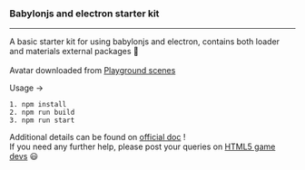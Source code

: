 ### Babylonjs and electron starter kit
___________________________________________________
A basic starter kit for using babylonjs and electron, contains both loader and materials external packages :raised_hands:<br/><br/>
Avatar downloaded from [Playground scenes](https://github.com/BabylonJS/Babylon.js/tree/master/Playground/scenes/)

Usage ->

    1. npm install
    2. npm run build
    3. npm run start
  
Additional details can be found on [official doc](https://doc.babylonjs.com/features/npm_support) ! <br/>
If you need any further help, please post your queries on [HTML5 game devs](http://www.html5gamedevs.com/forum/16-babylonjs/) :smiley:
